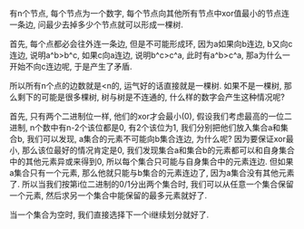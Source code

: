 有n个节点, 每个节点为一个数字, 每个节点向其他所有节点中xor值最小的节点连一条边, 问最少去掉多少个节点就可以形成一棵树.

首先, 每个点都必会往外连一条边, 但是不可能形成环, 因为a如果向b连边, b又向c连边, 说明a^b>b^c, 如果c向a连边, 说明b^c>c^a, 此时有a^b>c^a, 那a为什么一开始不向c连边呢, 于是产生了矛盾. 

所以所有n个点的边数就是<n的, 运气好的话直接就是一棵树. 如果不是一棵树, 那么剩下的可能是很多棵树, 树与树是不连通的, 什么样的数字会产生这种情况呢? 

首先, 只有两个二进制位一样, 他们的xor才会最小(0), 假设我们考虑最高的一位二进制, n个数中有n-2个该位都是0, 有2个该位为1, 我们分别把他们放入集合a和集合b, 我们可以发现, a集合的元素不可能向b集合连边, 为什么呢? 因为要保证xor最小, 那么该位最好的情况肯定是0, 我们发现集合a和集合b的元素都可以和自身集合中的其他元素异或来得到0, 所以每个集合只可能与自身集合中的元素连边. 但如果a集合只有一个元素, 那么他就只能与b集合的元素连边了, 因为a集合没有其他元素了. 所以当我们按第i位二进制的0/1分出两个集合时, 我们可以从任意一个集合保留一个元素, 然后求另一个集合中能保留的最多元素就好了. 

当一个集合为空时, 我们直接选择下一个i继续划分就好了.

